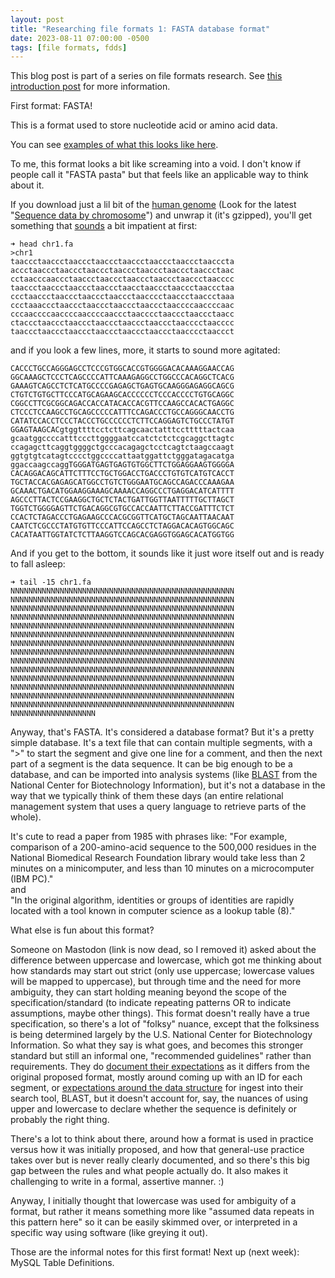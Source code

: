 ```yaml
---
layout: post
title: "Researching file formats 1: FASTA database format"
date: 2023-08-11 07:00:00 -0500
tags: [file formats, fdds]
---
```


This blog post is part of a series on file formats research. See [this introduction post](https://bits.ashleyblewer.com/blog/2023/08/04/researching-file-formats-library-of-congress-sustainability-of-digital-formats/) for more information.

First format: FASTA!

This is a format used to store nucleotide acid or amino acid data.

You can see [examples of what this looks like here](https://www.ebi.ac.uk/seqdb/confluence/display/JDSAT/Multiple+Sequence+Alignment+Tool+Input+Examples).

To me, this format looks a bit like screaming into a void. I don't know if people call it "FASTA pasta" but that feels like an applicable way to think about it.

If you download just a lil bit of the [human genome](https://hgdownload.soe.ucsc.edu/downloads.html) (Look for the latest "[Sequence data by chromosome](https://hgdownload.soe.ucsc.edu/goldenPath/hg38/chromosomes/)") and unwrap it (it's gzipped), you'll get something that [sounds](https://en.wikipedia.org/wiki/Bouba/kiki_effect) a bit impatient at first:

```
➜ head chr1.fa
>chr1
taaccctaaccctaaccctaaccctaaccctaaccctaaccctaacccta
accctaaccctaaccctaaccctaaccctaaccctaaccctaaccctaac
cctaacccaaccctaaccctaaccctaaccctaaccctaaccctaacccc
taaccctaaccctaaccctaaccctaacctaaccctaaccctaaccctaa
ccctaaccctaaccctaaccctaaccctaacccctaaccctaaccctaaa
ccctaaaccctaaccctaaccctaaccctaaccctaaccccaaccccaac
cccaaccccaaccccaaccccaaccctaacccctaaccctaaccctaacc
ctaccctaaccctaaccctaaccctaaccctaaccctaacccctaacccc
taaccctaaccctaaccctaaccctaaccctaaccctaacccctaaccct
```

and if you look a few lines, more, it starts to sound more agitated:

```
CACCCTGCCAGGGAGCCTCCCGTGGCACCGTGGGGACACAAAGGAACCAG
GGCAAAGCTCCCTCAGCCCCATTCAAAGAGGCCTGGCCCACAGGCTCACG
GAAAGTCAGCCTCTCATGCCCCGAGAGCTGAGTGCAAGGGAGAGGCAGCG
CTGTCTGTGCTTCCCATGCAGAAGCACCCCCCTCCCACCCCTGTGCAGGC
CGGCCTTCGCGGCAGACCACCATACACCACGTTCCAAGCCACACTGAGGC
CTCCCTCCAAGCCTGCAGCCCCCATTTCCAGACCCTGCCAGGGCAACCTG
CATATCCACCTCCCTACCCTGCCCCCCTCTTCCAGGAGTCTGCCCTATGT
GGAGTAAGCACgtggttttcctcttcagcaactatttcctttttactcaa
gcaatggccccatttcccttggggaatccatctctctcgcaggcttagtc
ccagagcttcaggtggggctgcccacagagctcctcagtctaagccaagt
ggtgtgtcatagtcccctggccccattaatggattctgggatagacatga
ggaccaagccaggTGGGATGAGTGAGTGTGGCTTCTGGAGGAAGTGGGGA
CACAGGACAGCATTCTTTCCTGCTGGACCTGACCCTGTGTCATGTCACCT
TGCTACCACGAGAGCATGGCCTGTCTGGGAATGCAGCCAGACCCAAAGAA
GCAAACTGACATGGAAGGAAAGCAAAACCAGGCCCTGAGGACATCATTTT
AGCCCTTACTCCGAAGGCTGCTCTACTGATTGGTTAATTTTTGCTTAGCT
TGGTCTGGGGAGTTCTGACAGGCGTGCCACCAATTCTTACCGATTTCTCT
CCACTCTAGACCCTGAGAAGCCCACGCGGTTCATGCTAGCAATTAACAAT
CAATCTCGCCCTATGTGTTCCCATTCCAGCCTCTAGGACACAGTGGCAGC
CACATAATTGGTATCTCTTAAGGTCCAGCACGAGGTGGAGCACATGGTGG
```

And if you get to the bottom, it sounds like it just wore itself out and is ready to fall asleep:

```
➜ tail -15 chr1.fa 
NNNNNNNNNNNNNNNNNNNNNNNNNNNNNNNNNNNNNNNNNNNNNNNNNN
NNNNNNNNNNNNNNNNNNNNNNNNNNNNNNNNNNNNNNNNNNNNNNNNNN
NNNNNNNNNNNNNNNNNNNNNNNNNNNNNNNNNNNNNNNNNNNNNNNNNN
NNNNNNNNNNNNNNNNNNNNNNNNNNNNNNNNNNNNNNNNNNNNNNNNNN
NNNNNNNNNNNNNNNNNNNNNNNNNNNNNNNNNNNNNNNNNNNNNNNNNN
NNNNNNNNNNNNNNNNNNNNNNNNNNNNNNNNNNNNNNNNNNNNNNNNNN
NNNNNNNNNNNNNNNNNNNNNNNNNNNNNNNNNNNNNNNNNNNNNNNNNN
NNNNNNNNNNNNNNNNNNNNNNNNNNNNNNNNNNNNNNNNNNNNNNNNNN
NNNNNNNNNNNNNNNNNNNNNNNNNNNNNNNNNNNNNNNNNNNNNNNNNN
NNNNNNNNNNNNNNNNNNNNNNNNNNNNNNNNNNNNNNNNNNNNNNNNNN
NNNNNNNNNNNNNNNNNNNNNNNNNNNNNNNNNNNNNNNNNNNNNNNNNN
NNNNNNNNNNNNNNNNNNNNNNNNNNNNNNNNNNNNNNNNNNNNNNNNNN
NNNNNNNNNNNNNNNNNNNNNNNNNNNNNNNNNNNNNNNNNNNNNNNNNN
NNNNNNNNNNNNNNNNNNNNNNNNNNNNNNNNNNNNNNNNNNNNNNNNNN
NNNNNNNNNNNNNNNNNNN
```

Anyway, that's FASTA. It's considered a database format? But it's a pretty simple database. It's a text file that can contain multiple segments, with a ">" to start the segment and give one line for a comment, and then the next part of a segment is the data sequence. It can be big enough to be a database, and can be imported into analysis systems (like [BLAST](https://blast.ncbi.nlm.nih.gov/doc/blast-topics/) from the National Center for Biotechnology Information), but it's not a database in the way that we typically think of them these days (an entire relational management system that uses a query language to retrieve parts of the whole).

It's cute to read a paper from 1985 with phrases like:
"For example, comparison of a 200-amino-acid sequence to the 500,000 residues in the National Biomedical Research Foundation library would take less than 2 minutes on a minicomputer, and less than 10 minutes on a microcomputer (IBM PC)."  
and   
"In the original algorithm, identities or groups of identities are rapidly located with a tool known in computer science as a lookup table (8)."

What else is fun about this format?

Someone on Mastodon (link is now dead, so I removed it) asked about the difference between uppercase and lowercase, which got me thinking about how standards may start out strict (only use uppercase; lowercase values will be mapped to uppercase), but through time and the need for more ambiguity, they can start holding meaning beyond the scope of the specification/standard (to indicate repeating patterns OR to indicate assumptions, maybe other things). This format doesn't really have a true specification, so there's a lot of "folksy" nuance, except that the folksiness is being determined largely by the U.S. National Center for Biotechnology Information. So what they say is what goes, and becomes this stronger standard but still an informal one, "recommended guidelines" rather than requirements. They do [document their expectations](https://www.ncbi.nlm.nih.gov/genbank/fastaformat/) as it differs from the original proposed format, mostly around coming up with an ID for each segment, or [expectations around the data structure](https://blast.ncbi.nlm.nih.gov/doc/blast-topics/) for ingest into their search tool, BLAST, but it doesn't account for, say, the nuances of using upper and lowercase to declare whether the sequence is definitely or probably the right thing. 

There's a lot to think about there, around how a format is used in practice versus how it was initially proposed, and how that general-use practice takes over but is never really clearly documented, and so there's this big gap between the rules and what people actually do. It also makes it challenging to write in a formal, assertive manner. :) 

Anyway, I initially thought that lowercase was used for ambiguity of a format, but rather it means something more like "assumed data repeats in this pattern here" so it can be easily skimmed over, or interpreted in a specific way using software (like greying it out). 

Those are the informal notes for this first format! Next up (next week): MySQL Table Definitions.
